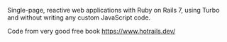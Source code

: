 Single-page, reactive web applications with Ruby on Rails 7, using Turbo and without writing any custom JavaScript code.

Code from very good free book https://www.hotrails.dev/
